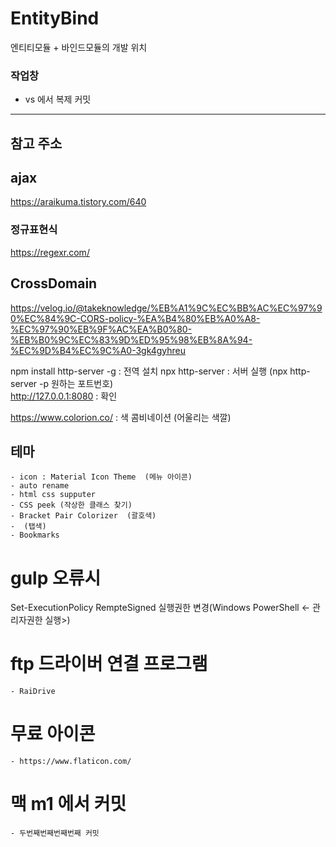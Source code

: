 # EntityBind
엔티티모듈 + 바인드모듈의 개발 위치 


### 작업창

- vs 에서 복제 커밋 


------------------------------------------
## 참고 주소

## ajax
https://araikuma.tistory.com/640

### 정규표현식
https://regexr.com/



## CrossDomain
https://velog.io/@takeknowledge/%EB%A1%9C%EC%BB%AC%EC%97%90%EC%84%9C-CORS-policy-%EA%B4%80%EB%A0%A8-%EC%97%90%EB%9F%AC%EA%B0%80-%EB%B0%9C%EC%83%9D%ED%95%98%EB%8A%94-%EC%9D%B4%EC%9C%A0-3gk4gyhreu

npm install http-server -g      : 전역 설치
npx http-server                 : 서버 실행  (npx http-server -p 원하는 포트번호)  
http://127.0.0.1:8080           : 확인


https://www.colorion.co/        : 색 콤비네이션  (어울리는 색깔)


## 테마
    - icon : Material Icon Theme  (메뉴 아이콘)
    - auto rename
    - html css supputer
    - CSS peek (작상한 클래스 찾기)
    - Bracket Pair Colorizer  (괄호색)
    -  (탭색)
    - Bookmarks



# gulp 오류시 
 Set-ExecutionPolicy RempteSigned  실행권한 변경(Windows PowerShell <- 관리자권한 실행>)

# ftp 드라이버 연결 프로그램
    - RaiDrive

# 무료 아이콘
    - https://www.flaticon.com/

# 맥 m1 에서 커밋
    - 두번째번째번째번째 커밋 